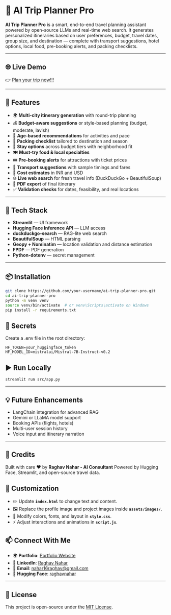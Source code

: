 # 🧭 AI Trip Planner Pro

**AI Trip Planner Pro** is a smart, end-to-end travel planning assistant powered by open-source LLMs and real-time web search. It generates personalized itineraries based on user preferences, budget, travel dates, group size, and destination — complete with transport suggestions, hotel options, local food, pre-booking alerts, and packing checklists.

---

## 🌐 Live Demo  
👉 [Plan your trip now!!!](https://huggingface.co/spaces/raghavnahar/ai-trip-planner-pro)  

---

## 🚀 Features

- 🌍 **Multi-city itinerary generation** with round-trip planning
- 💰 **Budget-aware suggestions** or style-based planning (budget, moderate, lavish)
- 🧓 **Age-based recommendations** for activities and pace
- 🧳 **Packing checklist** tailored to destination and season
- 🏨 **Stay options** across budget tiers with neighborhood fit
- 🍽️ **Must-try food & local specialties**
- 🎟️ **Pre-booking alerts** for attractions with ticket prices
- 🚆 **Transport suggestions** with sample timings and fares
- 💱 **Cost estimates** in INR and USD
- 🌐 **Live web search** for fresh travel info (DuckDuckGo + BeautifulSoup)
- 📄 **PDF export** of final itinerary
- ✅ **Validation checks** for dates, feasibility, and real locations

---

## 🧠 Tech Stack

- **Streamlit** — UI framework
- **Hugging Face Inference API** — LLM access 
- **duckduckgo-search** — RAG-lite web search
- **BeautifulSoup** — HTML parsing
- **Geopy + Nominatim** — location validation and distance estimation
- **FPDF** — PDF generation
- **Python-dotenv** — secret management

---

## 📦 Installation

```bash
git clone https://github.com/your-username/ai-trip-planner-pro.git
cd ai-trip-planner-pro
python -m venv venv
source venv/bin/activate  # or venv\Scripts\activate on Windows
pip install -r requirements.txt
```

## 🔐 Secrets
Create a .env file in the root directory:
```
HF_TOKEN=your_huggingface_token
HF_MODEL_ID=mistralai/Mistral-7B-Instruct-v0.2
```

## ▶️ Run Locally
```
streamlit run src/app.py
```

---

## 💡 Future Enhancements
- LangChain integration for advanced RAG
- Gemini or LLaMA model support
- Booking APIs (flights, hotels)
- Multi-user session history
- Voice input and itinerary narration

---

## 🙌 Credits
Built with care ❤️ by **Raghav Nahar - AI Consultant**
Powered by Hugging Face, Streamlit, and open-source travel data.

## 📌 Customization  

- ✏️ Update **`index.html`** to change text and content.  
- 🖼️ Replace the profile image and project images inside **`assets/images/`**.  
- 🎨 Modify colors, fonts, and layout in **`style.css`**.  
- ⚡ Adjust interactions and animations in **`script.js`**.  

## 📫 Connect With Me  

- 🌍 **Portfolio**: [Portfolio Website](https://raghavnahar.github.io/portfolio-website/)  
- 💼 **LinkedIn**: [Raghav Nahar](https://www.linkedin.com/in/raghav-nahar-4b7475150/)  
- 📧 **Email**: [nahar16raghav@gmail.com](mailto:nahar16raghav@gmail.com)
- 🤗 **Hugging Face**: [raghavnahar](https://huggingface.co/raghavnahar)

---

## 📄 License  

This project is open-source under the [MIT License](LICENSE).
